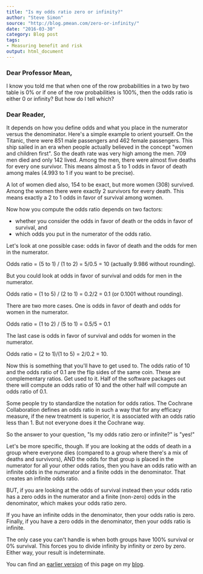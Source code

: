 ```yaml
---
title: "Is my odds ratio zero or infinity?"
author: "Steve Simon"
source: "http://blog.pmean.com/zero-or-infinity/"
date: "2016-03-30"
category: Blog post
tags:
- Measuring benefit and risk
output: html_document
---
```


### Dear Professor Mean, 

I know you told me that when one of the row probabilities in a two by two table is 0% or if one of the row probabilities is 100%, then the odds ratio is either 0 or infinity? But how do I tell which?

<!---More--->

### Dear Reader,

It depends on how you define odds and what you place in the numerator versus the denominator. Here's a simple example to orient yourself. On the Titanic, there were 851 male passengers and 462 female passengers. This ship sailed in an era when people actually believed in the concept "women and children first". So the death rate was very high among the men. 709 men died and only 142 lived. Among the men, there were almost five deaths for every one survivor. This means almost a 5 to 1 odds in favor of death among males (4.993 to 1 if you want to be precise).

A lot of women died also, 154 to be exact, but more women (308) survived. Among the women there were exactly 2 survivors for every death. This means exactly a 2 to 1 odds in favor of survival among women.

Now how you compute the odds ratio depends on two factors:

+ whether you consider the odds in favor of death or the odds in favor of survival, and
+ which odds you put in the numerator of the odds ratio.

Let's look at one possible case: odds in favor of death and the odds for men in the numerator.

Odds ratio = (5 to 1) / (1 to 2) = 5/0.5 = 10 (actually 9.986 without rounding).

But you could look at odds in favor of survival and odds for men in the numerator.

Odds ratio = (1 to 5) / (2 to 1) = 0.2/2 = 0.1 (or 0.1001 without rounding).

There are two more cases. One is odds in favor of death and odds for women in the numerator.

Odds ratio = (1 to 2) / (5 to 1) = 0.5/5 = 0.1 

The last case is odds in favor of survival and odds for women in the numerator.

Odds ratio = (2 to 1)/(1 to 5) = 2/0.2 = 10.

Now this is something that you'll have to get used to. The odds ratio of 10 and the odds ratio of 0.1 are the flip sides of the same coin. These are complementary ratios. Get used to it. Half of the software packages out there will compute an odds ratio of 10 and the other half will compute an odds ratio of 0.1.

Some people try to standardize the notation for odds ratios. The Cochrane Collaboration defines an odds ratio in such a way that for any efficacy measure, if the new treatment is superior, it is associated with an odds ratio less than 1. But not everyone does it the Cochrane way.

So the answer to your question, "Is my odds ratio zero or infinite?" is "yes!"

Let's be more specific, though. If you are looking at the odds of death in a group where everyone dies (compared to a group where there's a mix of deaths and survivors), AND the odds for that group is placed in the numerator for all your other odds ratios, then you have an odds ratio with an infinite odds in the numerator and a finite odds in the denominator. That creates an infinite odds ratio.

BUT, if you are looking at the odds of survival instead then your odds ratio has a zero odds in the numerator and a finite (non-zero) odds in the denominator, which makes your odds ratio zero.

If you have an infinite odds in the denominator, then your odds ratio is zero. Finally, if you have a zero odds in the denominator, then your odds ratio is infinite.

The only case you can't handle is when both groups have 100% survival or 0% survival. This forces you to divide infinity by infinity or zero by zero. Either way, your result is indeterminate.

You can find an [earlier version][sim1] of this page on my [blog][sim2].

[sim1]: http://blog.pmean.com/zero-or-infinity/
[sim2]: http://blog.pmean.com
